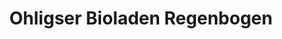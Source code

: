 ---
title: "Ohligser Bioladen Regenbogen"
url: /solingen/ohligser-bioladen-regenbogen/
shop: Supermarkt
---